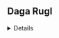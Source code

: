 ## Daga Rugl
<details>
  
### Nafn: Daga Rugl

### Erfiðleiki : Erfitt?
  
### Lýsing : Nonni verslunarsjóri krónunar vill vita hvað það er lángt í hrekjavöku en hann er ekki það góður þegar það kemur að dagatölum þannig að hann bað þið um að skrifa kóða sem finnur það út fyirir sig

### Dæmi : Gerður kóða sem tekur inn dagsetningu `dagu, mánuður` og finnur síðan út hvað það er lángt í Hrekjavöku það er gert ráð fyirir því að það er ekki hlaupár

### Inntak : lína 1 : dagur (int) og lína 2 : mánudði (int)

### Úttak : fjödli daga til hrekjarvöku

### Dæmi Intak 1 :
```
4
9
```

### Dæmi Úttak 1 :
```
57
```

### Dæmi Intak 2 :
```
14
12
```

### Dæmi Úttak 1 :
```
321
```



Lausn með date time: 
```py
from datetime import date

dagur = int(input())
manudur = int(input())

ar = 2022 if manudur < 11 else 2021

day = date(ar, manudur, dagur)

holloweene = date(2022, 10, 31)


dagar = (holloweene - day).days

print(dagar)
```

Lausn án date time:
```py
dagur = int(input())
manudur = int(input())

# listi með hvað það eru margir dagar í mánuði þar sem indexið+1 af er númerið á mánuðinum
manada_dagar = [31, 28, 31, 30, 31, 30, 31, 31, 30, 31, 30, 31]

heildar_dagar = manada_dagar[manudur-1] - dagur

# ef að það þarf ekki að taka allt árið með
# sem sagt ef að það er ekki núþegar búinn hrekjavaka á þessu ári
if manudur < 11:
    for i in range(manudur,10):
            heildar_dagar += manada_dagar[i]
else:
    for i in range(manudur,12):
        heildar_dagar += manada_dagar[i]
    manudur = 0
    for i in range(manudur,10):
            heildar_dagar += manada_dagar[i]
            
print(heildar_dagar)
```
</details>
